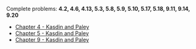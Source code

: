 
Complete problems: __4.2, 4.6, 4.13, 5.3, 5.8, 5.9, 5.10, 5.17, 5.18, 9.11, 9.14, 9.20__


- [Chapter 4 - Kasdin and Paley](https://www.jstor.org/stable/j.ctvcm4ggj.7)
- [Chapter 5 - Kasdin and Paley](https://www.jstor.org/stable/j.ctvcm4ggj.8)
- [Chapter 9 - Kasdin and Paley](https://www.jstor.org/stable/j.ctvcm4ggj.12)


<!-- <img src="4bar.png" alt="Four-bar linkage, consisting of 3 moving bars connected -->
<!-- at points A, B, C, and D" title="Four-bar linkage"> -->
<!--  -->
<!-- 1. Consider the four-bar linkage shown above. The driving link maintains a -->
<!-- constant angular velocity, ![eq1](./equations/eq1.png).  -->
<!--  -->
<!-- a. What is the velocity and acceleration of points A, B, C, and D when -->
<!-- ![eq2](./equations/eq2.png) -->
<!--  -->
<!-- b. What is the velocity and acceleration of points A, B, C, and D when -->
<!-- ![eq3](./equations/eq3.png) -->
<!--  -->
<!-- c. Given that the total kinetic energy of the system is  -->
<!-- ![eq4](./equations/eq4.png) What was the -->
<!-- work done by the motor torque to get from ![eq5](./equations/eq5.png) -->
<!--  -->
<!-- 2. Complete problems: __8.3, 8.7, 8.11__ -->
